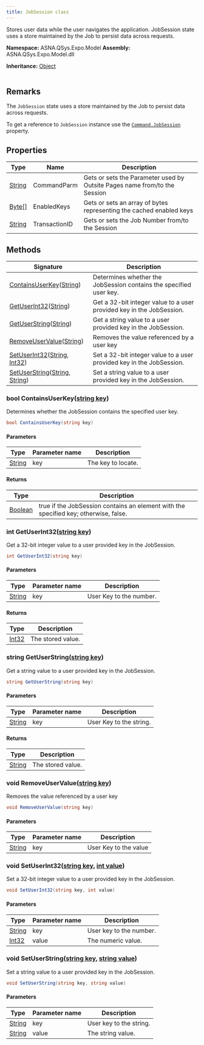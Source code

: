 ```yaml
---
title: JobSession class
---
```


Stores user data while the user navigates the application. JobSession state uses a store maintained by the Job to persist data across requests.

**Namespace:** ASNA.QSys.Expo.Model
**Assembly:** ASNA.QSys.Expo.Model.dll

**Inheritance:** [Object](https://docs.microsoft.com/en-us/dotnet/api/system.object)
<br>
<br>

## Remarks
The `JobSession` state uses a store maintained by the Job to persist data across requests.

To get a reference to `JobSession` instance use the [`Command.JobSession`](/reference/expo/qsys-expo-model/job-session.html) property.


## Properties

| Type | Name | Description
| --- | --- | --- 
| [String](https://learn.microsoft.com/en-us/dotnet/api/system.string?view=net-8.0) | CommandParm | Gets or sets the Parameter used by Outsite Pages name from/to the Session |
| [Byte\[\]](https://docs.microsoft.com/en-us/dotnet/api/system.byte) | EnabledKeys | Gets or sets an array of bytes representing the cached enabled keys |
| [String](https://learn.microsoft.com/en-us/dotnet/api/system.string?view=net-8.0) | TransactionID | Gets or sets the Job Number from/to the Session |

## Methods

| Signature | Description |
| --- | --- |
| [ContainsUserKey](#bool-containsuserkeystring-key)([String](https://docs.microsoft.com/en-us/dotnet/api/system.string)) | Determines whether the JobSession contains the specified user key.
| [GetUserInt32](#int-getuserint32string-key)([String](https://docs.microsoft.com/en-us/dotnet/api/system.string)) | Get a 32-bit integer value to a user provided key in the JobSession.
| [GetUserString](#string-getuserstringstring-key)([String](https://docs.microsoft.com/en-us/dotnet/api/system.string)) | Get a string value to a user provided key in the JobSession.
| [RemoveUserValue](#void-removeuservaluestring-key)([String](https://docs.microsoft.com/en-us/dotnet/api/system.string)) | Removes the value referenced by a user key
| [SetUserInt32](#void-setuserint32string-key-int-value)([String](https://docs.microsoft.com/en-us/dotnet/api/system.string), [Int32](https://docs.microsoft.com/en-us/dotnet/api/system.int32)) | Set a 32-bit integer value to a user provided key in the JobSession.
| [SetUserString](#void-setuserstringstring-key-string-value)([String](https://docs.microsoft.com/en-us/dotnet/api/system.string), [String](https://docs.microsoft.com/en-us/dotnet/api/system.string)) | Set a string value to a user provided key in the JobSession.

### bool ContainsUserKey([string key](https://learn.microsoft.com/en-us/dotnet/api/system.string?view=net-8.0))

Determines whether the JobSession contains the specified user key.

```cs
bool ContainsUserKey(string key)
```

#### Parameters

| Type | Parameter name | Description
| --- | --- | ---
| [String](https://docs.microsoft.com/en-us/dotnet/api/system.string) | key | The key to locate.

#### Returns

| Type | Description
| --- | ---
| [Boolean](https://docs.microsoft.com/en-us/dotnet/api/system.boolean) | true if the JobSession contains an element with the specified key; otherwise, false.

### int GetUserInt32([string key](https://learn.microsoft.com/en-us/dotnet/api/system.string?view=net-8.0))

Get a 32-bit integer value to a user provided key in the JobSession.

```cs
int GetUserInt32(string key)
```

#### Parameters

| Type | Parameter name | Description
| --- | --- | ---
| [String](https://docs.microsoft.com/en-us/dotnet/api/system.string) | key | User Key to the number.

#### Returns

| Type | Description
| --- | ---
| [Int32](https://docs.microsoft.com/en-us/dotnet/api/system.int32) | The stored value.

### string GetUserString([string key](https://learn.microsoft.com/en-us/dotnet/api/system.string?view=net-8.0))

Get a string value to a user provided key in the JobSession.

```cs
string GetUserString(string key)
```

#### Parameters

| Type | Parameter name | Description
| --- | --- | ---
| [String](https://docs.microsoft.com/en-us/dotnet/api/system.string) | key | User Key to the string.

#### Returns

| Type | Description
| --- | ---
| [String](https://docs.microsoft.com/en-us/dotnet/api/system.string) | The stored value.

### void RemoveUserValue([string key](https://learn.microsoft.com/en-us/dotnet/api/system.string?view=net-8.0))

Removes the value referenced by a user key

```cs
void RemoveUserValue(string key)
```

#### Parameters

| Type | Parameter name | Description
| --- | --- | ---
| [String](https://docs.microsoft.com/en-us/dotnet/api/system.string) | key | User Key to the value

### void SetUserInt32([string key](https://learn.microsoft.com/en-us/dotnet/api/system.string?view=net-8.0), [int value](https://learn.microsoft.com/en-us/dotnet/csharp/language-reference/builtin-types/integral-numeric-types))

Set a 32-bit integer value to a user provided key in the JobSession.

```cs
void SetUserInt32(string key, int value)
```

#### Parameters

| Type | Parameter name | Description
| --- | --- | ---
| [String](https://docs.microsoft.com/en-us/dotnet/api/system.string) | key | User key to the number.
| [Int32](https://docs.microsoft.com/en-us/dotnet/api/system.int32) | value | The numeric value.

### void SetUserString([string key](https://learn.microsoft.com/en-us/dotnet/api/system.string?view=net-8.0), [string value](https://learn.microsoft.com/en-us/dotnet/api/system.string?view=net-8.0))

Set a string value to a user provided key in the JobSession.

```cs
void SetUserString(string key, string value)
```

#### Parameters

| Type | Parameter name | Description
| --- | --- | ---
| [String](https://docs.microsoft.com/en-us/dotnet/api/system.string) | key | User key to the string.
| [String](https://docs.microsoft.com/en-us/dotnet/api/system.string) | value | The string value.
